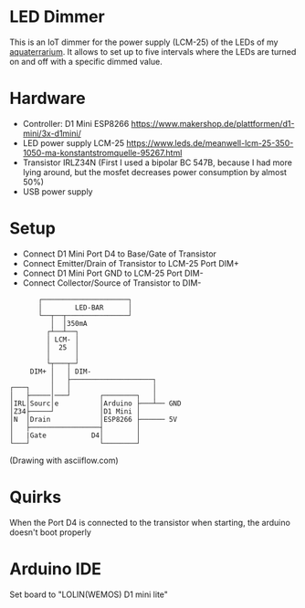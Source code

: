 # LED Dimmer

This is an IoT dimmer for the power supply (LCM-25) of the LEDs of my [aquaterrarium](https://youtu.be/HS-m3dBo0aY). It allows to set
up to five intervals where the LEDs are turned on and off with a specific dimmed value.

# Hardware

- Controller: D1 Mini ESP8266 https://www.makershop.de/plattformen/d1-mini/3x-d1mini/
- LED power supply LCM-25 https://www.leds.de/meanwell-lcm-25-350-1050-ma-konstantstromquelle-95267.html
- Transistor IRLZ34N (First I used a bipolar BC 547B, because I had more lying around, but the mosfet decreases power consumption by almost 50%)
- USB power supply

# Setup

- Connect D1 Mini Port D4 to Base/Gate of Transistor
- Connect Emitter/Drain of Transistor to LCM-25 Port DIM+ 
- Connect D1 Mini Port GND to LCM-25 Port DIM-
- Connect Collector/Source of Transistor to DIM-

```
       ┌─────────────────────┐
       │        LED-BAR      │
       └──┬──┬───────────────┘
          │  │350mA
         ┌┴──┴──┐
         │ LCM- │
         │  25  │
         │      │
         └┬───┬─┘
     DIM+ │   │ DIM-
          │   ├────────────────────┐
┌───┐     │   │                    │
│   ├─────│───┘       ┌────────┐   │
│IRL│Sourc│e          │Arduino ├───┴── GND
│Z34├─────┘           │D1 Mini │
│N  │Drain            │ESP8266 ├────── 5V
│   ├─────────────────┤        │
│   |Gate           D4│        │
└───┘                 └────────┘
```

(Drawing with asciiflow.com)


# Quirks

When the Port D4 is connected to the transistor when starting, the arduino doesn't boot properly

# Arduino IDE
Set board to "LOLIN(WEMOS) D1 mini lite"

